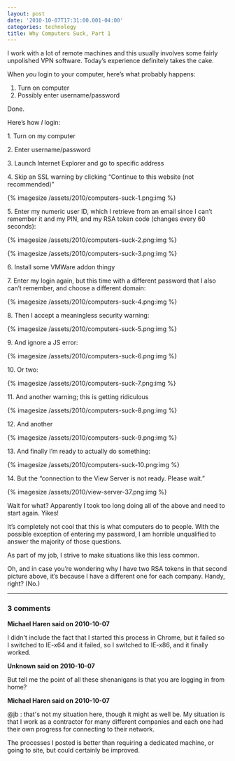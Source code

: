 ```yaml
---
layout: post
date: '2010-10-07T17:31:00.001-04:00'
categories: technology
title: Why Computers Suck, Part 1
---
```


I work with a lot of remote machines and this usually involves some fairly unpolished VPN software. Today’s experience definitely takes the cake. 

When *you* login to your computer, here’s what probably happens:  

  1. Turn on computer     
  2. Possibly enter username/password

Done.

Here’s how *I* login:  

1\. Turn on my computer

2\. Enter username/password

3\. Launch Internet Explorer and go to specific address

4\. Skip an SSL warning by clicking “Continue to this website (not recommended)” 

{% imagesize /assets/2010/computers-suck-1.png:img %}

5\. Enter my numeric user ID, which I retrieve from an email since I can’t remember it and my PIN, and my RSA token code (changes every 60 seconds):

{% imagesize /assets/2010/computers-suck-2.png:img %}

{% imagesize /assets/2010/computers-suck-3.png:img %}


6\. Install some VMWare addon thingy

7\. Enter my login again, but this time with a different password that I also can’t remember, and choose a different domain:

{% imagesize /assets/2010/computers-suck-4.png:img %}

8\. Then I accept a meaningless security warning:

{% imagesize /assets/2010/computers-suck-5.png:img %}

9\. And ignore a JS error:

{% imagesize /assets/2010/computers-suck-6.png:img %}

10\. Or two:

{% imagesize /assets/2010/computers-suck-7.png:img %}

11\. And another warning; this is getting ridiculous

{% imagesize /assets/2010/computers-suck-8.png:img %}

12\. And another

{% imagesize /assets/2010/computers-suck-9.png:img %}

13\. And finally I’m ready to actually do something:

{% imagesize /assets/2010/computers-suck-10.png:img %}

14\. But the “connection to the View Server is not ready. Please wait.”

{% imagesize /assets/2010/view-server-37.png:img %}

Wait for what? Apparently I took too long doing all of the above and need to start again. Yikes!

It’s completely not cool that this is what computers do to people. With the possible exception of entering my password, I am horrible unqualified to answer the majority of those questions.

As part of my job, I strive to make situations like this less common.

Oh, and in case you’re wondering why I have two RSA tokens in that second picture above, it’s because I have a different one for each company. Handy, right? (No.)

---

### 3 comments

**Michael Haren said on 2010-10-07**

I didn't include the fact that I started this process in Chrome, but it failed so I switched to IE-x64 and it failed, so I switched to IE-x86, and it finally worked.

**Unknown said on 2010-10-07**

But tell me the point of all these shenanigans is that you are logging in from home?

**Michael Haren said on 2010-10-07**

@jb : that's not my situation here, though it might as well be. My situation is that I work as a contractor for many different  companies and each one had their own progress for connecting to their network. 

The processes I posted is better than requiring a dedicated machine, or going to site, but could certainly be improved.
